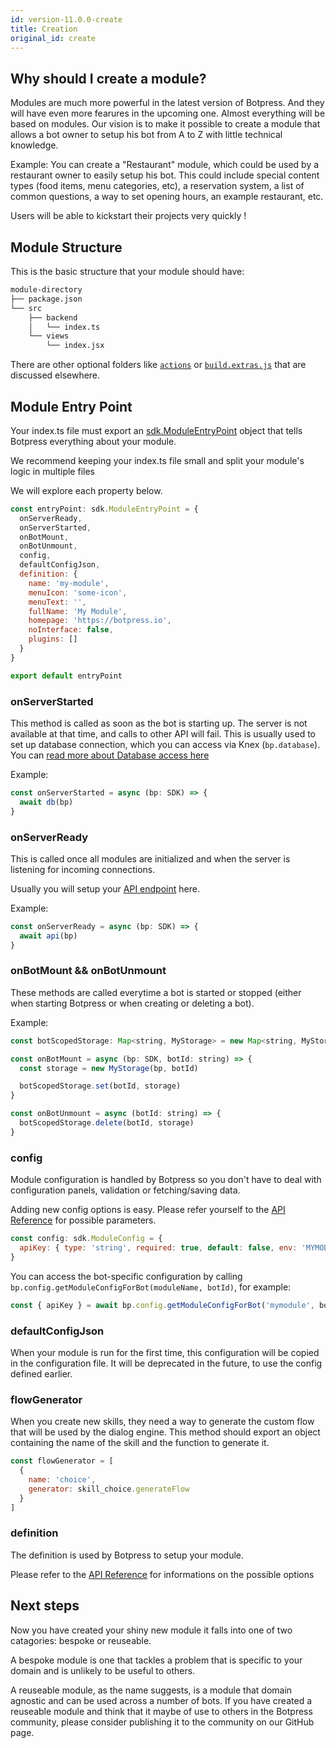 ```yaml
---
id: version-11.0.0-create
title: Creation
original_id: create
---
```


## Why should I create a module?

Modules are much more powerful in the latest version of Botpress. And they will have even more fearures in the upcoming one. Almost everything will be based on modules. Our vision is to make it possible to create a module that allows a bot owner to setup his bot from A to Z with little technical knowledge.

Example: You can create a "Restaurant" module, which could be used by a restaurant owner to easily setup his bot. This could include special content types (food items, menu categories, etc), a reservation system, a list of common questions, a way to set opening hours, an example restaurant, etc.

Users will be able to kickstart their projects very quickly !

## Module Structure

This is the basic structure that your module should have:

```bash
module-directory
├── package.json
└── src
    ├── backend
    │   └── index.ts
    └── views
        └── index.jsx
```

There are other optional folders like [`actions`](./actions) or [`build.extras.js`](./build) that are discussed elsewhere.

## Module Entry Point

Your index.ts file must export an [sdk.ModuleEntryPoint](.) object that tells Botpress everything about your module.

We recommend keeping your index.ts file small and split your module's logic in multiple files

We will explore each property below.

```js
const entryPoint: sdk.ModuleEntryPoint = {
  onServerReady,
  onServerStarted,
  onBotMount,
  onBotUnmount,
  config,
  defaultConfigJson,
  definition: {
    name: 'my-module',
    menuIcon: 'some-icon',
    menuText: '',
    fullName: 'My Module',
    homepage: 'https://botpress.io',
    noInterface: false,
    plugins: []
  }
}

export default entryPoint
```

### onServerStarted

This method is called as soon as the bot is starting up. The server is not available at that time, and calls to other API will fail. This is usually used to set up database connection, which you can access via Knex (`bp.database`). You can [read more about Database access here](./database)

Example:

```js
const onServerStarted = async (bp: SDK) => {
  await db(bp)
}
```

### onServerReady

This is called once all modules are initialized and when the server is listening for incoming connections.

Usually you will setup your [API endpoint](./api-endpoint) here.

Example:

```js
const onServerReady = async (bp: SDK) => {
  await api(bp)
}
```

### onBotMount && onBotUnmount

These methods are called everytime a bot is started or stopped (either when starting Botpress or when creating or deleting a bot).

Example:

```js
const botScopedStorage: Map<string, MyStorage> = new Map<string, MyStorage>()

const onBotMount = async (bp: SDK, botId: string) => {
  const storage = new MyStorage(bp, botId)

  botScopedStorage.set(botId, storage)
}

const onBotUnmount = async (botId: string) => {
  botScopedStorage.delete(botId, storage)
}
```

### config

Module configuration is handled by Botpress so you don't have to deal with configuration panels, validation or fetching/saving data.

Adding new config options is easy. Please refer yourself to the [API Reference]() for possible parameters.

```js
const config: sdk.ModuleConfig = {
  apiKey: { type: 'string', required: true, default: false, env: 'MYMODULE_APIKEY' }
}
```

You can access the bot-specific configuration by calling `bp.config.getModuleConfigForBot(moduleName, botId)`, for example:

```js
const { apiKey } = await bp.config.getModuleConfigForBot('mymodule', botId)
```

### defaultConfigJson

When your module is run for the first time, this configuration will be copied in the configuration file. It will be deprecated in the future, to use the config defined earlier.

### flowGenerator

When you create new skills, they need a way to generate the custom flow that will be used by the dialog engine. This method should export an object containing the name of the skill and the function to generate it.

```js
const flowGenerator = [
  {
    name: 'choice',
    generator: skill_choice.generateFlow
  }
]
```

### definition

The definition is used by Botpress to setup your module.

Please refer to the [API Reference](.) for informations on the possible options

## Next steps

Now you have created your shiny new module it falls into one of two catagories: bespoke or reuseable.

A bespoke module is one that tackles a problem that is specific to your domain and is unlikely to be useful to others.

A reuseable module, as the name suggests, is a module that domain agnostic and can be used across a number of bots. If you have created a reuseable module and think that it maybe of use to others in the Botpress community, please consider publishing it to the community on our GitHub page.

